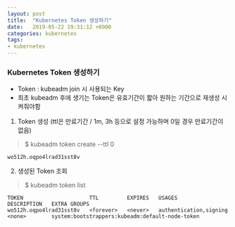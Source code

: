 ```yaml
---
layout: post
title:  "Kubernetes Token 생성하기"
date:   2019-05-22 19:31:12 +0900
categories: kubernetes
tags:
- kubernetes
---
```


### Kubernetes Token 생성하기
- Token : kubeadm join 시 사용되는 Key
- 최초 kubeadm 후에 생기는 Token은 유효기간이 짧아 원하는 기간으로 재생성 시켜줘야함

1.  Token 생성 (ttl은 만료기간 / 1m, 3h 등으로 설정 가능하며 0일 경우 만료기간이 없음)
> $ kubeadm token create --ttl 0

```
wo512h.oqpo4lrad31sst8v
```

2. 생성된 Token 조회
> $ kubeadm token list

```
TOKEN                     TTL         EXPIRES   USAGES                   DESCRIPTION   EXTRA GROUPS
wo512h.oqpo4lrad31sst8v   <forever>   <never>   authentication,signing   <none>        system:bootstrappers:kubeadm:default-node-token

```

[Jekyll-docs]: https://Jekyllrb.com/docs/home
[Jekyll-gh]:   https://github.com/Jekyll/Jekyll
[Jekyll-talk]: https://talk.Jekyllrb.com/
